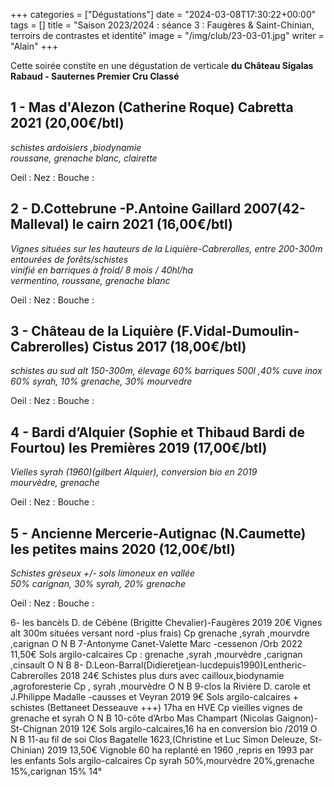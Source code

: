 +++
categories = ["Dégustations"]
date = "2024-03-08T17:30:22+00:00"
tags = []
title = "Saison 2023/2024 : séance 3 : Faugères & Saint-Chinian, terroirs de contrastes et identité"
image = "/img/club/23-03-01.jpg"
writer = "Alain"
+++

Cette soirée constite en une dégustation de verticale **du Château Sigalas Rabaud - Sauternes Premier Cru Classé**

## 1 - Mas d'Alezon (Catherine Roque) Cabretta 2021 (20,00€/btl)

_schistes ardoisiers ,biodynamie_  
_roussane, grenache blanc, clairette_  

Oeil :
Nez :
Bouche :

## 2 - D.Cottebrune -P.Antoine Gaillard 2007(42-Malleval) le cairn 2021 (16,00€/btl)

_Vignes situées sur les hauteurs de la Liquière-Cabrerolles, entre 200-300m entourées de forêts/schistes_  
_vinifié en barriques à froid/ 8 mois / 40hl/ha_  
_vermentino, roussane, grenache blanc_  

Oeil :
Nez :
Bouche :

## 3 - Château de la Liquière (F.Vidal-Dumoulin- Cabrerolles) Cistus 2017 (18,00€/btl)

_schistes au sud alt 150-300m, élevage 60% barriques 500l ,40% cuve inox_  
_60% syrah, 10% grenache, 30% mourvedre_  

Oeil :
Nez :
Bouche :

## 4 - Bardi d’Alquier (Sophie et Thibaud Bardi de Fourtou) les Premières 2019 (17,00€/btl)

_Vielles syrah (1960)(gilbert Alquier), conversion bio en 2019_  
_mourvèdre, grenache_  

Oeil :
Nez :
Bouche :

## 5 - Ancienne Mercerie-Autignac (N.Caumette) les petites mains 2020 (12,00€/btl)

_Schistes gréseux +/- sols limoneux en vallée_  
_50% carignan, 30% syrah, 20% grenache_  

Oeil :
Nez :
Bouche :


6- les bancèls
D. de Cébène (Brigitte Chevalier)-Faugères 2019 20€
Vignes alt 300m situées versant nord -plus frais)
Cp grenache ,syrah ,mourvdre ,carignan
O
N
B
7-Antonyme
Canet-Valette Marc -cessenon /Orb 2022 11,50€
Sols argilo-calcaires
Cp : grenache ,syrah ,mourvèdre ,carignan ,cinsault
O
N
B
8-
D.Leon-Barral(Didieretjean-lucdepuis1990)Lentheric-Cabrerolles 2018 24€
Schistes plus durs avec cailloux,biodynamie ,agroforesterie
Cp , syrah ,mourvèdre
O
N
B
9-clos la Rivière
D. carole et J.Philippe Madalle -causses et Veyran 2019 9€
Sols argilo-calcaires + schistes (Bettaneet Desseauve +++) 17ha en HVE
Cp vieilles vignes de grenache et syrah
O
N
B
10-côte d’Arbo
Mas Champart (Nicolas Gaignon)-St-Chignan 2019 12€
Sols argilo-calcaires,16 ha en conversion bio /2019
O
N
B
11-au fil de soi
Clos Bagatelle 1623,(Christine et Luc Simon Deleuze, St-Chinian) 2019 13,50€
Vignoble 60 ha replanté en 1960 ,repris en 1993 par les enfants
Sols argilo-calcaires
Cp syrah 50%,mourvèdre 20%,grenache 15%,carignan 15% 14°